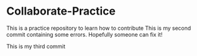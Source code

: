 # Collaborate-Practice

This is a practice repository to learn how to contribute
This is my second commit containing some errors. Hopefully someone can fix it!

This is my third commit
